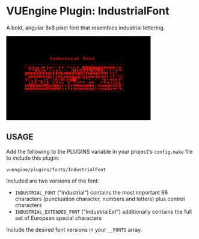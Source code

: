 VUEngine Plugin: IndustrialFont
===============================

A bold, angular 8x8 pixel font that resembles industrial lettering.

![Preview Image](preview.png)


USAGE
-----

Add the following to the PLUGINS variable in your project's `config.make` file to include this plugin:

	vuengine/plugins/fonts/IndustrialFont

Included are two versions of the font:

- `INDUSTRIAL_FONT` ("Industrial") contains the most important 96 characters (punctuation character, numbers and letters) plus control characters
- `INDUSTRIAL_EXTENDED_FONT` ("IndustrialExt") additionally contains the full set of European special characters

Include the desired font versions in your `__FONTS` array.

